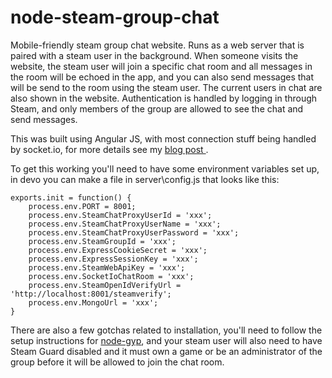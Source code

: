 node-steam-group-chat
=====================

Mobile-friendly steam group chat website. Runs as a web server that is paired with a steam user in the background. When someone visits the website, the steam user will join a specific chat room and all messages in the room will be echoed in the app, and you can also send messages that will be send to the room using the steam user. The current users in chat are also shown in the website. Authentication is handled by logging in through Steam, and only members of the group are allowed to see the chat and send messages.

This was built using Angular JS, with most connection stuff being handled by socket.io, for more details see my [blog post ](http://holtcode.blogspot.com/2013/08/online-steam-group-chat-app.html). 

To get this working you'll need to have some environment variables set up, in devo you can make a file in server\config.js that looks like this:

```
exports.init = function() {
	process.env.PORT = 8001;
	process.env.SteamChatProxyUserId = 'xxx';
	process.env.SteamChatProxyUserName = 'xxx';
	process.env.SteamChatProxyUserPassword = 'xxx';
	process.env.SteamGroupId = 'xxx';
	process.env.ExpressCookieSecret = 'xxx';
	process.env.ExpressSessionKey = 'xxx';
	process.env.SteamWebApiKey = 'xxx';
	process.env.SocketIoChatRoom = 'xxx';
	process.env.SteamOpenIdVerifyUrl = 'http://localhost:8001/steamverify';
	process.env.MongoUrl = 'xxx';
}
```

There are also a few gotchas related to installation, you'll need to follow the setup instructions for [node-gyp](https://github.com/TooTallNate/node-gyp#installation), and your steam user will also need to have Steam Guard disabled and it must own a game or be an administrator of the group before it will be allowed to join the chat room.
